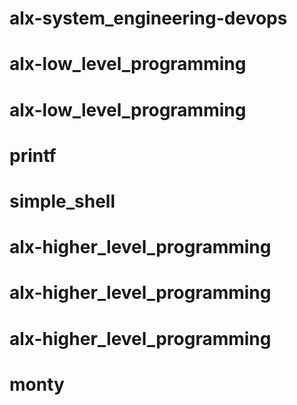# alx-system_engineering-devops
# alx-low_level_programming
# alx-low_level_programming
# printf
# simple_shell
# alx-higher_level_programming
# alx-higher_level_programming
# alx-higher_level_programming
# monty
